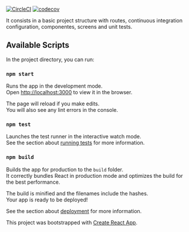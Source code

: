 [![CircleCI](https://circleci.com/gh/vinicius97/react-base-project/tree/master.svg?style=svg)](https://circleci.com/gh/vinicius97/react-base-project/tree/master)
[![codecov](https://codecov.io/gh/vinicius97/react-base-project/branch/master/graph/badge.svg)](https://codecov.io/gh/vinicius97/react-base-project)

It consists in a basic project structure with routes, continuous integration configuration, componentes, screens and unit tests.

## Available Scripts

In the project directory, you can run:

### `npm start`

Runs the app in the development mode.<br />
Open [http://localhost:3000](http://localhost:3000) to view it in the browser.

The page will reload if you make edits.<br />
You will also see any lint errors in the console.

### `npm test`

Launches the test runner in the interactive watch mode.<br />
See the section about [running tests](https://facebook.github.io/create-react-app/docs/running-tests) for more information.

### `npm build`

Builds the app for production to the `build` folder.<br />
It correctly bundles React in production mode and optimizes the build for the best performance.

The build is minified and the filenames include the hashes.<br />
Your app is ready to be deployed!

See the section about [deployment](https://facebook.github.io/create-react-app/docs/deployment) for more information.

This project was bootstrapped with [Create React App](https://github.com/facebook/create-react-app).
